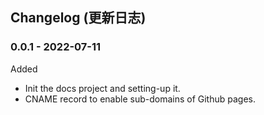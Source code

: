 ## Changelog (更新日志)

### 0.0.1 - 2022-07-11

Added

- Init the docs project and setting-up it.
- CNAME record to enable sub-domains of Github pages.
